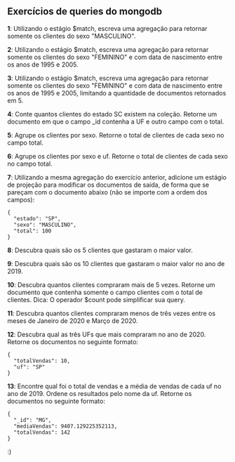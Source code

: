 ## Exercícios de queries do mongodb

**1**: Utilizando o estágio $match, escreva uma agregação para retornar somente os clientes do sexo "MASCULINO".

**2**: Utilizando o estágio $match, escreva uma agregação para retornar somente os clientes do sexo "FEMININO" e com data de nascimento entre os anos de 1995 e 2005.

**3**: Utilizando o estágio $match, escreva uma agregação para retornar somente os clientes do sexo "FEMININO" e com data de nascimento entre os anos de 1995 e 2005, limitando a quantidade de documentos retornados em 5.

**4**: Conte quantos clientes do estado SC existem na coleção. Retorne um documento em que o campo _id contenha a UF e outro campo com o total.

**5**: Agrupe os clientes por sexo. Retorne o total de clientes de cada sexo no campo total.

**6**: Agrupe os clientes por sexo e uf. Retorne o total de clientes de cada sexo no campo total.

**7**: Utilizando a mesma agregação do exercício anterior, adicione um estágio de projeção para modificar os documentos de saída, de forma que se pareçam com o documento abaixo (não se importe com a ordem dos campos):
```
{
  "estado": "SP",
  "sexo": "MASCULINO",
  "total": 100
}
```

**8**: Descubra quais são os 5 clientes que gastaram o maior valor.

**9**: Descubra quais são os 10 clientes que gastaram o maior valor no ano de 2019.

**10**: Descubra quantos clientes compraram mais de 5 vezes. Retorne um documento que contenha somente o campo clientes com o total de clientes.
Dica: O operador $count pode simplificar sua query.

**11**: Descubra quantos clientes compraram menos de três vezes entre os meses de Janeiro de 2020 e Março de 2020.

**12**: Descubra qual as três UFs que mais compraram no ano de 2020. Retorne os documentos no seguinte formato:
```
{
  "totalVendas": 10,
  "uf": "SP"
}
```

**13**: Encontre qual foi o total de vendas e a média de vendas de cada uf no ano de 2019. Ordene os resultados pelo nome da uf. Retorne os documentos no seguinte formato:
```
{
  "_id": "MG",
  "mediaVendas": 9407.129225352113,
  "totalVendas": 142
}
```

:)
